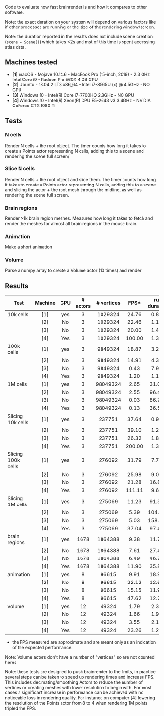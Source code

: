 Code to evaluate how fast brainrender is and how it compares to other software.

Note: the exact duration on your system will depend on various factors like if other processes are
running or the size of the rendering window/screen.

Note: the duration reported in the results does not include scene creation (`scene = Scene()`) which takes <2s and mst of this time is spent accessing atlas data.

## Machines tested
* **[1]** macOS - Mojave 10.14.6 - MacBook Pro (15-inch, 2019) - 2.3 GHz Intel Core i9 - Radeon Pro 560X 4 GB GPU
* **[2]** Ubuntu - 18.04.2 LTS x86_64 - Intel i7-8565U (x) @ 4.5GHz - NO GPU
* **[3]** Windows 10 - Intel(R) Core i7-7700HQ 2.8GHz - NO GPU 
* **[4]** Windows 10 - Intel(R) Xeon(R) CPU E5-2643 v3 3.4GHz - NVIDIA GeForce GTX 1080 Ti

## Tests
### N cells
Render N cells + the root object. The timer counts how long it takes to create a Points actor
representing N cells, adding this to a scene and rendering the scene full screen/

### Slice N cells
Render N cells + the root object and slice them. The timer counts how long it takes to create a Points actor
representing N cells, adding this to a scene and slicing the actor + the root mesh
through the midline, as well as rendering the scene full screen.

### Brain regions
Render >1k brain region meshes. Measures how long it takes to fetch and render the meshes
for almost all brain regions in the mouse brain. 

### Animation
Make a short animation

### Volume
Parse a numpy array to create a Volume actor (10 times) and render

## Results
| Test | Machine | GPU | # actors | # vertices | FPS* | run duration | benchmark file |
| ---- |:-------:|:---:|:--------:|:----------:|:---:|:------------:| --------------:|
| 10k cells | [1] | yes | 3 | 1029324 | 24.76 | 0.81s | bm_cells.py |
|  | [2] | No | 3 | 1029324 | 22.46 | 1.16s | bm_cells.py |
|  | [3] | No | 3 | 1029324 | 20.00 | 1.41s | bm_cells.py |
|  | [4] | Yes | 3 | 1029324 | 100.00 | 1.34s | bm_cells.py |
| 100k cells | [1] | yes | 3 | 9849324 | 18.87 | 3.23s | bm_cells.py |
|  | [2] | No | 3 | 9849324 | 14.91 | 4.34s | bm_cells.py |
|  | [3] | No | 3 | 9849324 | 0.43 | 7.94s | bm_cells.py |
|  | [4] | Yes | 3 | 9849324 | 1.20 | 1.13s | bm_cells.py |
| 1M cells | [1] | yes | 3 | 98049324 | 2.65 | 31.01s | bm_cells.py |
|  | [2] | No | 3 | 98049324 | 2.55 | 96.49s | bm_cells.py |
|  | [3] | No | 3 | 98049324 | 0.03 | 86.75s | bm_cells.py |
|  | [4] | Yes | 3 | 98049324 | 0.13 | 36.57s | bm_cells.py |
| Slicing 10k cells | [1] | yes | 3 | 237751 | 37.64 | 0.96s | bm_cells.py |
|  | [2] | No | 3 | 237751 | 39.10 | 1.25s | bm_cells.py |
|  | [3] | No | 3 | 237751 | 26.32 | 1.88s | bm_cells.py |
|  | [4] | Yes | 3 | 237751 | 200.00| 1.34s | bm_cells.py |
| Slicing 100k cells | [1] | yes | 3 | 276092 | 31.79 | 7.77s | bm_cells.py |
|  | [2] | No | 3 | 276092 | 25.98 | 9.09s | bm_cells.py |
|  | [3] | No | 3 | 276092 | 21.28 | 16.88s | bm_cells.py |
|  | [4] | Yes | 3 | 276092 | 111.11 | 9.65s | bm_cells.py |
| Slicing 1M cells | [1] | yes | 3 | 275069 | 11.23 | 91.31s | bm_cells.py |
|  | [2] | No | 3 | 275069 | 5.39 | 104.79s | bm_cells.py |
|  | [3] | No | 3 | 275069 | 5.03 | 158.99s | bm_cells.py |
|  | [4] | Yes | 3 | 275069 | 37.04 | 97.43s | bm_cells.py |
| brain regions | [1] | yes | 1678 | 1864388 | 9.38 | 11.78s | bm_brain_regions.py |
|  | [2] | No | 1678 | 1864388 | 7.61 | 27.40s | bm_brain_regions.py |
|  | [3] | No | 1678 | 1864388 | 6.49 | 46.79s | bm_brain_regions.py |
|  | [4] | Yes | 1678 | 1864388 | 11.90 | 35.83s | bm_brain_regions.py |
| animation | [1] | yes | 8 | 96615 | 9.91 | 18.98s | bm_animation.py |
|  | [2] | No | 8 | 96615 | 22.12 | 12.63s | bm_animation.py |
|  | [3] | No | 8 | 96615 | 15.15 | 11.92s | bm_animation.py |
|  | [4] | Yes | 8 | 96615 | 47.62 | 12.29s | bm_animation.py |
| volume | [1] | yes | 12 | 49324 | 1.79 | 2.31s | bm_volume.py |
|  | [2] | No | 12 | 49324 | 1.66 | 1.95s | bm_volume.py |
|  | [3] | No | 12 | 49324 | 3.55 | 2.15s | bm_volume.py |
|  | [4] | Yes | 12 | 49324 | 23.26 | 1.21s | bm_volume.py |
* the FPS measured are approximate and are meant only as an indication of the expected performance.

Note: Volume actors don't have a number of "vertices" so are not counted heres

Note: these tests are designed to push brainrender to the limits, in practice several steps can be taken to speed up rendering times
and increase FPS. This includes decimating/smoothing Actors to reduce the number of vertices or creating meshes with lower resolution to
begin with. For most cases a significant increase in performance can be achieved with no noticeable loss in rendering quality.
For instance on computer [4] lowering the resolution of the Points actor from 8 to 4 when rendering 1M points tripled the FPS.

